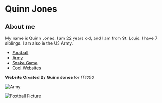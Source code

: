 # Quinn Jones

## About me
My name is Quinn Jones. I am 22 years old, and I am from St. Louis. I have 7 siblings. I am also in the US Army.  

- [Football](/QuinnJonesMarkDown/README.md/football.md)
- [Army](/QuinnJonesMarkDown/army.md)
- [Snake Game](/QuinnJonesMarkDown/snake.md)
- [Cool Websites](/QuinnJonesMarkDown/websites.md)

**Website Created By Quinn Jones** for *IT1600*



![Army]([https://www.google.com/imgres?imgurl=https%3A%2F%2Fimages03.military.com%2Fsites%2Fdefault%2Ffiles%2Fstyles%2Ffull%2Fpublic%2F2019-08%2Farmy-reenlistment-kuwait-30.jpg%3Fitok%3DVw8UTk3X&imgrefurl=https%3A%2F%2Fwww.military.com%2Fdaily-news%2F2019%2F08%2F27%2Farmy-rolls-out-new-reenlistment-bonus-worth-81000.html&docid=CvpJ7Y1oaLynwM&tbnid=0XP33O3f8nQ4BM%3A&vet=10ahUKEwiJjv-rsZ_mAhUOEawKHew6DVIQMwh-KAUwBQ..i&w=621&h=414&safe=strict&bih=916&biw=840&q=US%20Army&ved=0ahUKEwiJjv-rsZ_mAhUOEawKHew6DVIQMwh-KAUwBQ&iact=mrc&uact=8](https://media.npr.org/assets/img/2014/04/02/smallerarmy-1_wide-bf3d4b8d224abcfbc7545913811613d23dda05a3.jpg))

![Football Picture](/QuinnJonesMarkDown/football.jpg)

